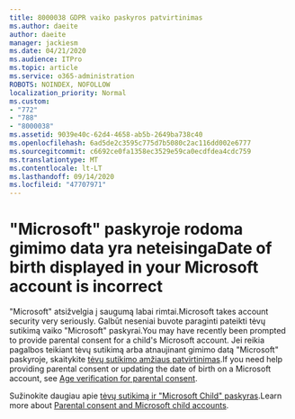 ```yaml
---
title: 8000038 GDPR vaiko paskyros patvirtinimas
ms.author: daeite
author: daeite
manager: jackiesm
ms.date: 04/21/2020
ms.audience: ITPro
ms.topic: article
ms.service: o365-administration
ROBOTS: NOINDEX, NOFOLLOW
localization_priority: Normal
ms.custom:
- "772"
- "788"
- "8000038"
ms.assetid: 9039e40c-62d4-4658-ab5b-2649ba738c40
ms.openlocfilehash: 6ad5de2c3595c775d7b5080c2ac116dd002e6777
ms.sourcegitcommit: c6692ce0fa1358ec3529e59ca0ecdfdea4cdc759
ms.translationtype: MT
ms.contentlocale: lt-LT
ms.lasthandoff: 09/14/2020
ms.locfileid: "47707971"
---
```

# <a name="date-of-birth-displayed-in-your-microsoft-account-is-incorrect"></a><span data-ttu-id="18b9f-102">"Microsoft" paskyroje rodoma gimimo data yra neteisinga</span><span class="sxs-lookup"><span data-stu-id="18b9f-102">Date of birth displayed in your Microsoft account is incorrect</span></span>

<span data-ttu-id="18b9f-103">"Microsoft" atsižvelgia į saugumą labai rimtai.</span><span class="sxs-lookup"><span data-stu-id="18b9f-103">Microsoft takes account security very seriously.</span></span> <span data-ttu-id="18b9f-104">Galbūt neseniai buvote paraginti pateikti tėvų sutikimą vaiko "Microsoft" paskyrai.</span><span class="sxs-lookup"><span data-stu-id="18b9f-104">You may have recently been prompted to provide parental consent for a child's Microsoft account.</span></span> <span data-ttu-id="18b9f-105">Jei reikia pagalbos teikiant tėvų sutikimą arba atnaujinant gimimo datą "Microsoft" paskyroje, skaitykite [tėvų sutikimo amžiaus patvirtinimas](https://go.microsoft.com/fwlink/p/?linkid=874364).</span><span class="sxs-lookup"><span data-stu-id="18b9f-105">If you need help providing parental consent or updating the date of birth on a Microsoft account, see [Age verification for parental consent](https://go.microsoft.com/fwlink/p/?linkid=874364).</span></span>
  
<span data-ttu-id="18b9f-106">Sužinokite daugiau apie [tėvų sutikimą ir "Microsoft Child" paskyras](https://go.microsoft.com/fwlink/p/?linkid=874365).</span><span class="sxs-lookup"><span data-stu-id="18b9f-106">Learn more about [Parental consent and Microsoft child accounts](https://go.microsoft.com/fwlink/p/?linkid=874365).</span></span>
  